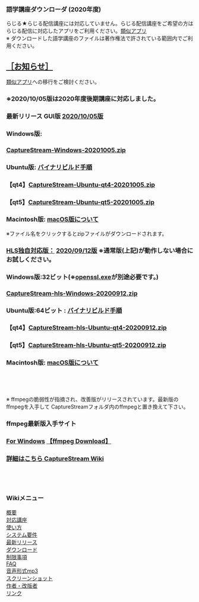 ### 語学講座ダウンローダ (2020年度)      
らじる★らじる配信講座には対応していません。らじる配信講座をご希望の方はらじる配信に対応したアプリをご利用ください。[類似アプリ](https://github.com/CSReviser/CaptureStream/wiki/類似アプリ)       
※ ダウンロードした語学講座のファイルは著作権法で許されている範囲内でご利用ください。          
## [［お知らせ］](https://github.com/CSReviser/CaptureStream/wiki/お知らせ)     
 [類似アプリ](https://github.com/CSReviser/CaptureStream/wiki/類似アプリ)への移行をご検討ください。      
### ※2020/10/05版は2020年度後期講座に対応しました。
### 最新リリース GUI版  [2020/10/05版](https://github.com/CSReviser/CaptureStream/releases/tag/20201005)     
### Windows版:      
### [CaptureStream-Windows-20201005.zip](https://github.com/CSReviser/CaptureStream/releases/download/20201005/CaptureStream-Windows-20201005.zip)       
### Ubuntu版: [バイナリビルド手順](https://github.com/CSReviser/CaptureStream/wiki/ubuntuビルド手順)                          
### 【qt4】[CaptureStream-Ubuntu-qt4-20201005.zip](https://github.com/CSReviser/CaptureStream/releases/download/20201005/CaptureStream-Ubuntu-qt4-20201005.zip)                                    
### 【qt5】[CaptureStream-Ubuntu-qt5-20201005.zip](https://github.com/CSReviser/CaptureStream/releases/download/20201005/CaptureStream-Ubuntu-qt5-20201005.zip)                                 　　　            
### Macintosh版: [macOS版について](https://github.com/CSReviser/CaptureStream/wiki/Macintosh%E7%89%88)                          
※ファイル名をクリックするとzipファイルがダウンロードされます。
### [HLS独自対応版：](https://github.com/CSReviser/CaptureStream/wiki/HLS%E6%96%B9%E5%BC%8F%E7%8B%AC%E8%87%AA%E5%AF%BE%E5%BF%9C%E7%89%88)  [2020/09/12版](https://github.com/CSReviser/CaptureStream-hls/releases/tag/20200912)            ※通常版(上記)が動作しない場合にお試しください。                          
### Windows版:32ビット(※[openssl.exe](https://mirror.firedaemon.com/index.php?dir=OpenSSL%2F)が別途必要です。)   
### [CaptureStream-hls-Windows-20200912.zip](https://github.com/CSReviser/CaptureStream-hls/releases/download/20200912/CaptureStream-hls-Windows-20200912.zip)   
### Ubuntu版:64ビット : [バイナリビルド手順](https://github.com/CSReviser/CaptureStream/wiki/ビルド手順(hls版))                          
### 【qt4】[CaptureStream-hls-Ubuntu-qt4-20200912.zip](https://github.com/CSReviser/CaptureStream-hls/releases/download/20200912/CaptureStream-hls-Ubuntu-qt4-20200912.zip)                                                                                                            
### 【qt5】[CaptureStream-hls-Ubuntu-qt5-20200912.zip](https://github.com/CSReviser/CaptureStream-hls/releases/download/20200912/CaptureStream-hls-Ubuntu-qt5-20200912.zip)                                                                                                    　　　            
### Macintosh版: [macOS版について](https://github.com/CSReviser/CaptureStream/wiki/Macintosh%E7%89%88)                          


## 　　　                                
※ ffmpegの脆弱性が指摘され、改善版がリリースされています。最新版のffmpegを入手して CaptureStreamフォルダ内のffmpegと置き換えて下さい。
### ffmpeg最新版入手サイト
### [For Windows](https://www.gyan.dev/ffmpeg/builds/)               [【ffmpeg Download】](https://www.ffmpeg.org/download.html)        　                

         




 
### [詳細はこちら CaptureStream Wiki](https://github.com/CSReviser/CaptureStream/wiki/CaptureStream)  

   
   

## 　　　　
### Wikiメニュー     
[概要](https://github.com/CSReviser/CaptureStream/wiki/%E6%A6%82%E8%A6%81)   
[対応講座](https://github.com/CSReviser/CaptureStream/wiki/%E5%AF%BE%E5%BF%9C%E8%AC%9B%E5%BA%A7)    
[使い方](https://github.com/CSReviser/CaptureStream/wiki/%E4%BD%BF%E3%81%84%E6%96%B9)   
[システム要件](https://github.com/CSReviser/CaptureStream/wiki/%E3%82%B7%E3%82%B9%E3%83%86%E3%83%A0%E8%A6%81%E4%BB%B6)    
[最新リリース](https://github.com/CSReviser/CaptureStream/wiki/%E6%9C%80%E6%96%B0%E3%83%AA%E3%83%AA%E3%83%BC%E3%82%B9)   
[ダウンロード](https://github.com/CSReviser/CaptureStream/wiki/%E3%83%80%E3%82%A6%E3%83%B3%E3%83%AD%E3%83%BC%E3%83%89)   
[制限事項](https://github.com/CSReviser/CaptureStream/wiki/%E5%88%B6%E9%99%90%E4%BA%8B%E9%A0%85)   
[FAQ](https://github.com/CSReviser/CaptureStream/wiki/FAQ)   
[音声形式mp3](https://github.com/CSReviser/CaptureStream/wiki/%E9%9F%B3%E5%A3%B0%E5%BD%A2%E5%BC%8Fmp3)           
[スクリーンショット](https://github.com/CSReviser/CaptureStream/wiki/スクリーンショット)   
[作者・改版者](https://github.com/CSReviser/CaptureStream/wiki/作者・改版者)   
[リンク](https://github.com/CSReviser/CaptureStream/wiki/リンク)   

